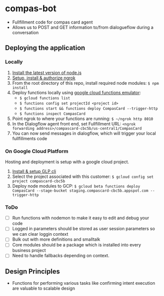 # compas-bot

- Fullfillment code for compas card agent
- Allows us to POST and GET information to/from dialogueflow during a conversation

## Deploying the application

### Locally

1. [Install the latest version of node.js](https://nodejs.org/en/)
2. [Setup, install & authorize ngrok](https://dashboard.ngrok.com/get-started)
3. From the root directory of this repo, install required node modules: `$ npm install`
4. Deploy functions locally using [google cloud functions emulator](https://cloud.google.com/functions/docs/emulator):
    - `$ gcloud functions list`
    - `$ functions config set projectId <project id>`
    - `$ functions start && functions deploy CompasCard --trigger-http`
    - `$ functions inspect CompasCard`
5. Point ngrok to where your functions are running: `$ ~/ngrok http 8010`
6. In the Dialogflow agent front end, set Fullfillment URL: `<ngrok forwarding address>/compascard-cbc5b/us-central1/CompasCard`
7. You can now send messages in dialogflow, which will trigger your local fullfillments code

### On Google Cloud Platform

Hosting and deployment is setup with a google cloud project.

1. [Install & setup GLP cli](https://cloud.google.com/functions/docs/quickstart)
2. Select the project associated with this customer: `$ gcloud config set project compascard-cbc5b`
3. Deploy node modules to GCP: `$ gcloud beta functions deploy CompasCard --stage-bucket staging.compascard-cbc5b.appspot.com --trigger-http`

### ToDo

- [ ] Run functions with nodemon to make it easy to edit and debug your code
- [ ] Logged in parameters should be stored as user session parameters so we can clear loggin context
- [ ] Bulk out with more definitions and smalltalk
- [ ] Core modules should be a package which is installed into every business project 
- [ ] Need to handle fallbacks depending on context.

## Design Principles

- Functions for performing various tasks like confirming intent execution are valuable to scalable design